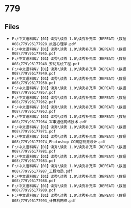 # 779

## Files

- `F:/中文语料库/【01】读秀\读秀 1.0\读秀补充库（REPEAT）\数据008\779\96177928_旅游心理学.pdf`
- `F:/中文语料库/【01】读秀\读秀 1.0\读秀补充库（REPEAT）\数据008\779\96177945.pdf`
- `F:/中文语料库/【01】读秀\读秀 1.0\读秀补充库（REPEAT）\数据008\779\96177948_安防系统工程.pdf`
- `F:/中文语料库/【01】读秀\读秀 1.0\读秀补充库（REPEAT）\数据008\779\96177949.pdf`
- `F:/中文语料库/【01】读秀\读秀 1.0\读秀补充库（REPEAT）\数据008\779\96177950.pdf`
- `F:/中文语料库/【01】读秀\读秀 1.0\读秀补充库（REPEAT）\数据008\779\96177957.pdf`
- `F:/中文语料库/【01】读秀\读秀 1.0\读秀补充库（REPEAT）\数据008\779\96177962.pdf`
- `F:/中文语料库/【01】读秀\读秀 1.0\读秀补充库（REPEAT）\数据008\779\96177963.pdf`
- `F:/中文语料库/【01】读秀\读秀 1.0\读秀补充库（REPEAT）\数据008\779\96177964_军事通信网络技术.pdf`
- `F:/中文语料库/【01】读秀\读秀 1.0\读秀补充库（REPEAT）\数据008\779\96177971.pdf`
- `F:/中文语料库/【01】读秀\读秀 1.0\读秀补充库（REPEAT）\数据008\779\96177974_Photoshop CC网店视觉设计.pdf`
- `F:/中文语料库/【01】读秀\读秀 1.0\读秀补充库（REPEAT）\数据008\779\96177981.pdf`
- `F:/中文语料库/【01】读秀\读秀 1.0\读秀补充库（REPEAT）\数据008\779\96177983.pdf`
- `F:/中文语料库/【01】读秀\读秀 1.0\读秀补充库（REPEAT）\数据008\779\96177987_工程地质.pdf`
- `F:/中文语料库/【01】读秀\读秀 1.0\读秀补充库（REPEAT）\数据008\779\96177988.pdf`
- `F:/中文语料库/【01】读秀\读秀 1.0\读秀补充库（REPEAT）\数据008\779\96177989.pdf`
- `F:/中文语料库/【01】读秀\读秀 1.0\读秀补充库（REPEAT）\数据008\779\96177993_计算机网络.pdf`
